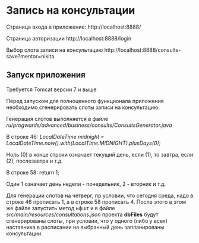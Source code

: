 # Запись на консультации
Страница входа в приложение: http://localhost:8888/

Страница авторизации http://localhost:8888/login

Выбор слота записи на консультацию http://localhost:8888/consults-save?mentor=nikita

## Запуск приложения
Требуется Tomcat версии 7 и выше

Перед запуском для полноценного функционала приложения необходимо сгенерировать слоты записи на консультацию.

Генерация слотов выполняется в файле _ru/progwards/advanced/business/consults/ConsultsGenerator.java_

В строке 46: _LocalDateTime midnight = LocalDateTime.now().with(LocalTime.MIDNIGHT).plusDays(0);_

Ноль (0) в конце строки означает текущий день, если (1), то завтра, если (2), послезавтра и т.д.

В строке 58: return 1;

Один 1 означает день недели - понедельник, 2 - вторник и т.д.

Для генерации слотов на четверг, пр условии, что сегодня среда, надо в строке 46 прописать 1, а в строке 58 прописать 4. После этого в этом же файле запустить метод ьфшт и в файле _src/main/resources/consultations.json_ проекта **dbFiles** будут сгенерированы слоты, при условии, что у одного (либо у всех) наставника в расписании на выбранный день запланированы консультации. 